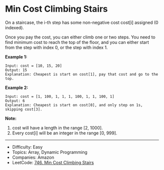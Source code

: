 # Min Cost Climbing Stairs

On a staircase, the i-th step has some non-negative cost cost[i] assigned (0 indexed).

Once you pay the cost, you can either climb one or two steps. You need to find minimum cost to reach the top of the floor, and you can either start from the step with index 0, or the step with index 1.

**Example 1:**
```
Input: cost = [10, 15, 20]
Output: 15
Explanation: Cheapest is start on cost[1], pay that cost and go to the top.
```
**Example 2:**
```
Input: cost = [1, 100, 1, 1, 1, 100, 1, 1, 100, 1]
Output: 6
Explanation: Cheapest is start on cost[0], and only step on 1s, skipping cost[3].
```
**Note:**
1. cost will have a length in the range [2, 1000].
2. Every cost[i] will be an integer in the range [0, 999].

---

* Difficulty: Easy
* Topics: Array, Dynamic Programming
* Companies: Amazon
* LeetCode: [746. Min Cost Climbing Stairs](https://leetcode.com/problems/min-cost-climbing-stairs/description/)
